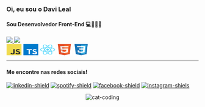 ### Oi, eu sou o Davi Leal
#### Sou Desenvolvedor Front-End 💻👨🏽‍💻

<div>
  <a href="https://github.com/davilealcosta">
    <img height="180em" src="https://github-readme-stats.vercel.app/api?username=davilealcosta&show_icons=true&theme=dracula&include_all_commits=true&count_private=true"/>
    <img height="180em" src="https://github-readme-stats.vercel.app/api/top-langs/?username=davilealcosta&layout=compact&langs_count=7&theme=dracula"/>
  </a>
</div>

<div style="display: inline_block">
  <a href="https://developer.mozilla.org/un-US/docs/Web/JavaScript"><img align="center" alt="javascript" height="30" width="40" src="https://github.com/devicons/devicon/blob/master/icons/javascript/javascript-original.svg"></a>
  <a href="https://www.typescriptlang.org/"><img align="center" alt="typescript" height="30" width="40" src="https://github.com/devicons/devicon/blob/master/icons/typescript/typescript-original.svg"></a>
  <a href="https://reactjs.org/"><img align="center" alt="react" height="30" width="40" src="https://github.com/devicons/devicon/blob/master/icons/react/react-original.svg"></a>
  <a href="https://developer.mozilla.org/en-US/docs/Web/HTML"><img align="center" alt="html5" height="30" width="40" src="https://github.com/devicons/devicon/blob/master/icons/html5/html5-original.svg"></a>
  <a href="https://developer.mozilla.org/en-US/docs/Web/CSS"><img align="center" alt="css3" height="30" width="40" src="https://github.com/devicons/devicon/blob/master/icons/css3/css3-original.svg"></a>
</div>

<hr />

#### Me encontre nas redes sociais!

<a href="https://www.linkedin.com/in/davilealcosta/"><img alt="linkedin-shield" src="https://img.shields.io/badge/-LINKEDIN-%230A66C2?style=for-the-badge&logo=linkedin"></a>
<a href="https://open.spotify.com/user/cwj2opx25la4oabcg3i3anoys"><img alt="spotify-shield" src="https://img.shields.io/badge/-SPOTIFY-%2342f58d?style=for-the-badge&logo=spotify"></a>
<a href="https://www.facebook.com/profile.php?id=100064873181143"><img alt="facebook-shield" src="https://img.shields.io/badge/-FACEBOOK-%237aadff?style=for-the-badge&logo=facebook"></a>
<a href="https://www.instagram.com/davilealcosta/"><img alt="instagram-shiels" src="https://img.shields.io/badge/-INSTAGRAM-%23ff8ce8?style=for-the-badge&logo=instagram"></a>

<p align="center">
  <img src="https://encrypted-tbn0.gstatic.com/images?q=tbn:ANd9GcSom-v5PoqfGiFYqy-rQ0C2umKe8DACPmSGn_bJr1SKTj_mB7QFYoBzTN1v0PTYpOb3hyI&usqp=CAU" alt="cat-coding" style="width: 200px;">
</p>
